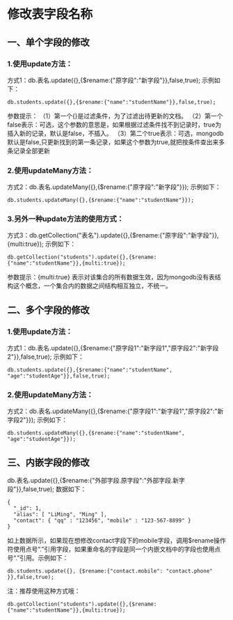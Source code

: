 # 修改表字段名称

## 一、单个字段的修改

### 1.使用update方法：

方式1：db.表名.update({},{$rename:{"原字段":"新字段"}},false,true); 示例如下：

```
db.students.update({},{$rename:{"name":"studentName"}},false,true);
```

参数提示：
（1）第一个{}是过滤条件，为了过滤出待更新的文档。
（2）第一个false表示：可选，这个参数的意思是，如果根据过滤条件找不到记录时，true为插入新的记录，默认是false，不插入。
（3）第二个true表示：可选，mongodb 默认是false,只更新找到的第一条记录，如果这个参数为true,就把按条件查出来多条记录全部更新

### 2.使用updateMany方法：

方式2：db.表名.updateMany({},{$rename:{"原字段":"新字段"}}); 示例如下：

```
db.students.updateMany({},{$rename:{"name":"studentName"}});
```

### 3.另外一种update方法的使用方式：

方式3：db.getCollection("表名").update({},{$rename:{"原字段":"新字段"}},{multi:true}); 示例如下：

```
db.getCollection("students").update({},{$rename:{"name":"studentName"}},{multi:true});
```

参数提示：{multi:true} 表示对该集合的所有数据生效，因为mongodb没有表结构这个概念，一个集合内的数据之间结构相互独立，不统一。

## 二、多个字段的修改

### 1.使用update方法：

方式1：db.表名.update({},{$rename:{"原字段1":"新字段1","原字段2":"新字段2"}},false,true); 示例如下：

```
db.students.update({},{$rename:{"name":"studentName", "age":"studentAge"}},false,true);
```

### 2.使用updateMany方法：

方式2：db.表名.updateMany({},{$rename:{"原字段1":"新字段1","原字段2":"新字段2"}}); 示例如下：

```
db.students.updateMany({},{$rename:{"name":"studentName", "age":"studentAge"}});
```

## 三、内嵌字段的修改

db.表名.update({},{$rename:{"外部字段.原字段":"外部字段.新字段"}},false,true); 数据如下：

```
{
  "_id": 1,
  "alias": [ "LiMing", "Ming" ],
  "contact": { "qq" : "123456", "mobile" : "123-567-8899" }
}
```

如上数据所示，如果现在想修改contact字段下的mobile字段，调用$rename操作符使用点号“.”引用字段，如果重命名的字段是同一个内嵌文档中的字段也使用点号“.”引用。示例如下：

```
db.students.update({}, {$rename:{"contact.mobile": "contact.phone" }},false,true);
```

注：推荐使用这种方式哦：

```
db.getCollection("students").update({},{$rename:{"name":"studentName"}},{multi:true});
```